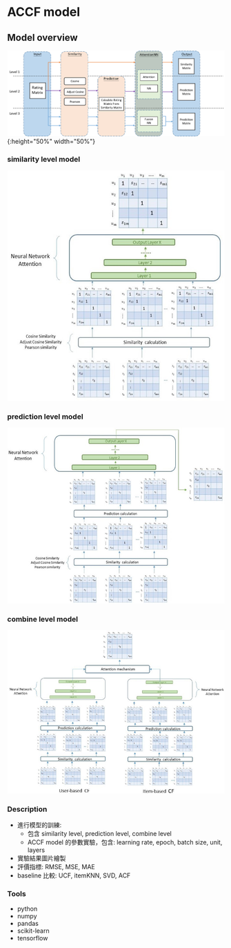 # ACCF model

## Model overview
![image](image/overview.png){:height="50%" width="50%"}

### similarity level model
 ![image](image/l1.jpg)
### prediction level model
 ![image](image/l2.jpg)
### combine level model
 ![image](image/l3.jpg)

### Description 

* 進行模型的訓練:
  * 包含 similarity level, prediction level, combine level
  * ACCF model 的參數實驗，包含: learning rate, epoch, batch size, unit, layers
* 實驗結果圖片繪製
* 評價指標: RMSE, MSE, MAE
* baseline 比較: UCF, itemKNN, SVD, ACF




### Tools 

* python
* numpy
* pandas
* scikit-learn
* tensorflow
